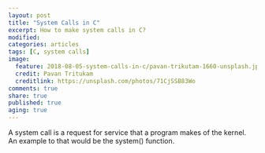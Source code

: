 ```yaml
---
layout: post
title: "System Calls in C"
excerpt: How to make system calls in C?
modified:
categories: articles
tags: [C, system calls]
image:
  feature: 2018-08-05-system-calls-in-c/pavan-trikutam-1660-unsplash.jpg 
  credit: Pavan Tritukam
  creditlink: https://unsplash.com/photos/71CjSSB83Wo 
comments: true
share: true
published: true
aging: true
---
```


A system call is a request for service that a program makes of the kernel.
An example to that would be the system() function.
